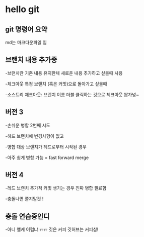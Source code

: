 # hello git

## git 명령어 요약

md는 마크다운파일 임

## 브랜치 내용 추가중

-브랜치란 기존 내용 유지한채 새로운 내용 추가하고 싶을때 사용

-체크아웃 특정 브랜치 (혹은 커밋)으로 돌아가고 싶을때

-소스트리 체크아웃: 브랜치 이름 더블 클릭하는 것으로 체크아웃 쌉가넝~

## 버전 3

-손쉬운 병합 2번째 시도

-헤드 브랜치에 변경사항이 없고

-병합 대상 브랜치가 헤드로부터 시작된 경우

-아주 쉽게 병합 가능 = fast forward merge

## 버전 4

-레드 브랜치 추가적 커밋 생기는 경우 진짜 병합 필료함

-충돌나면 쫄지말것 !

## 충돌 연습중인디

-아니 왤케 어렵냐 ㅠㅠ 깃은 커피 깃허브는 커피샵!
